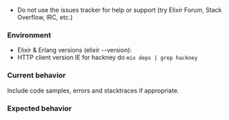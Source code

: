 * Do not use the issues tracker for help or support (try Elixir Forum, Stack Overflow, IRC, etc.)

### Environment

* Elixir & Erlang versions (elixir --version): 
* HTTP client version IE for hackney do `mix deps | grep hackney`

### Current behavior

Include code samples, errors and stacktraces if appropriate.

### Expected behavior
